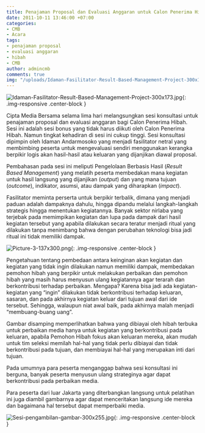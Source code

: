 ```yaml
---
title: Penajaman Proposal dan Evaluasi Anggaran untuk Calon Penerima Hibah
date: 2011-10-11 13:46:00 +07:00
categories:
- CMB
- Acara
tags:
- penajaman proposal
- evaluasi anggaran
- hibah
- CMB
author: admincmb
comments: true
img: "/uploads/Idaman-Fasilitator-Result-Based-Management-Project-300x173.jpg"
---
```


![Idaman-Fasilitator-Result-Based-Management-Project-300x173.jpg](/uploads/Idaman-Fasilitator-Result-Based-Management-Project-300x173.jpg){: .img-responsive .center-block }

Cipta Media Bersama selama lima hari melangsungkan sesi konsultasi untuk penajaman proposal dan evaluasi anggaran bagi Calon Penerima Hibah. Sesi ini adalah sesi bonus yang tidak harus diikuti oleh Calon Penerima Hibah. Namun tingkat kehadiran di sesi ini cukup tinggi. Sesi konsultasi dipimpin oleh Idaman Andarmosoko yang menjadi fasilitator netral yang membimbing peserta untuk mengevaluasi sendiri menggunakan kerangka berpikir logis akan hasil-hasil atau keluaran yang dijanjikan diawal proposal.

Pembahasan pada sesi ini meliputi Pengelolaan Berbasis Hasil (*Result Based Management*) yang melatih peserta membedakan mana kegiatan untuk hasil langsung yang dijanjikan (*output*) dan yang mana tujuan (*outcome*), indikator, asumsi, atau dampak yang diharapkan (*impact*).

Fasilitator meminta perserta untuk berpikir terbalik, dimana yang menjadi paduan adalah dampaknya dahulu, hingga dipandu melalui langkah-langkah strategis hingga menentukan kegiatannya. Banyak sektor nirlaba yang terjebak pada memimpikan kegiatan dan lupa pada dampak dari hasil kegiatan tersebut yang apabila dilakukan secara teratur menjadi ritual yang dilakukan tanpa menimbang bahwa dengan perubahan teknologi bisa jadi ritual ini tidak memiliki dampak.

![Picture-3-137x300.png](/uploads/Picture-3-137x300.png){: .img-responsive .center-block }

Pengetahuan tentang pembedaan antara keinginan akan kegiatan dan kegiatan yang tidak ingin dilakukan namun memiliki dampak, membedakan pemohon hibah yang berpikir untuk melakukan perbaikan dan pemohon hibah yang masih harus menyusun ulang kegiatannya agar terarah dan berkontribusi terhadap perbaikan. Mengapa? Karena bisa jadi ada kegiatan-kegiatan yang “ingin” dilakukan tidak berkontribusi terhadap keluaran, sasaran, dan pada akhirnya kegiatan keluar dari tujuan awal dari ide tersebut. Sehingga, walaupun niat awal baik, pada akhirnya malah menjadi “membuang-buang uang”.

Gambar disamping memperlihatkan bahwa yang dibiayai oleh hibah terbuka untuk perbaikan media hanya untuk kegiatan yang berkontribusi pada keluaran, apabila Pemohon Hibah fokus akan keluaran mereka, akan mudah untuk tim seleksi memilah hal-hal yang tidak perlu dibiayai dan tidak berkontribusi pada tujuan, dan membiayai hal-hal yang merupakan inti dari tujuan.

Pada umumnya para peserta menganggap bahwa sesi konsultasi ini berguna, banyak peserta menyusun ulang strateginya agar dapat berkontribusi pada perbaikan media.

Para peserta dari luar Jakarta yang diterbangkan langsung untuk pelatihan ini juga diambil gambarnya agar dapat menceritakan langsung ide mereka dan bagaimana hal tersebut dapat memperbaiki media.

![Sesi-pengambilan-gambar-300x255.jpg](/uploads/Sesi-pengambilan-gambar-300x255.jpg){: .img-responsive .center-block }